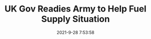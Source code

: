 ---
"title": "UK Gov Readies Army to Help Fuel Supply Situation"
"date": "2021-9-28 7:53:58"
"feed_name": "RIGZONE"
"feed_website": "http://www.rigzone.com/"
"feed_rss": "http://www.rigzone.com/news/rss/rigzone_latest.aspx"
"link": "https://www.rigzone.com/news/uk_gov_readies_army_to_help_fuel_supply_situation-28-sep-2021-166549-article/?rss=true"
"file": "_posts/2021-1-1-096e636be13ead779dc61f4061244f7b8fc0d734.md"
"accident": "0"
"drilling": "0"
"dead": "0"
"injured": "0"
"where": "unknown site"
"place": "unknown place"
---